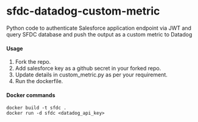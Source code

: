 # sfdc-datadog-custom-metric
Python code to authenticate Salesforce application endpoint via JWT and query SFDC database and push the output as a custom metric to Datadog

#### Usage
1. Fork the repo.
2. Add salesforce key as a github secret in your forked repo.
3. Update details in custom_metric.py as per your requirement.
4. Run the dockerfile.

#### Docker commands
```
docker build -t sfdc .
docker run -d sfdc <datadog_api_key>
```
